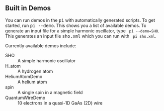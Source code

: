 ## Built in Demos ##
You can run demos in the <tt>pi</tt> with automatically generated scripts. To get started, run <tt>pi --demo</tt>. This shows you a list of available demos.
To generate an input file for a simple harmonic oscillator, type ```
pi --demo=SHO```. This generates an input file <tt>sho.xml</tt> which you can run with ```
pi sho.xml```.

Currently available demos include:
<dl>
<dt>SHO</dt><dd> A simple harmonic oscillator</dd>
<dt>H_atom</dt><dd>A hydrogen atom</dd>
<dt>HeliumAtomDemo</dt><dd>A helium atom</dd>
<dt>spin</dt><dd>A single spin in a magnetic field</dd>
<dt>QuantumWireDemo</dt><dd>10 electrons in a quasi-1D GaAs (2D) wire</dd>
</dl>